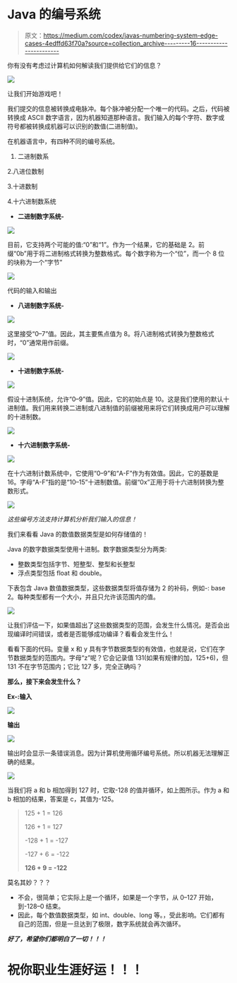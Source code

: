 # Java 的编号系统

> 原文：<https://medium.com/codex/javas-numbering-system-edge-cases-4edffd63f70a?source=collection_archive---------16----------------------->

你有没有考虑过计算机如何解读我们提供给它们的信息？

![](img/4254137d78d9801b6401e3aa258ab4a6.png)

让我们开始游戏吧！

我们提交的信息被转换成电脉冲。每个脉冲被分配一个唯一的代码。之后，代码被转换成 ASCII 数字语言，因为机器知道那种语言。我们输入的每个字符、数字或符号都被转换成机器可以识别的数值(二进制值)。

在机器语言中，有四种不同的编号系统。

1.  二进制数系

2.八进位数制

3.十进数制

4.十六进制数系统

*   **二进制数字系统-**

![](img/0b93e9ccecd8e64c68c527575f911e7a.png)

目前，它支持两个可能的值:“0”和“1”。作为一个结果，它的基础是 2。前缀“0b”用于将二进制格式转换为整数格式。每个数字称为一个“位”，而一个 8 位的块称为一个“字节”

![](img/cb3f4b2eb563ab881214984956ab606a.png)

代码的输入和输出

*   **八进制数字系统-**

![](img/9f4dd3ea64b1aece1361e1a12417c6f8.png)

这里接受“0–7”值。因此，其主要焦点值为 8。将八进制格式转换为整数格式时，“0”通常用作前缀。

![](img/fb79a90496ebedaea8ef4bdd9de5dd68.png)

*   **十进制数字系统-**

![](img/0f4ee0f88b285ab971864fcdf3d199fa.png)

假设十进制系统，允许“0–9”值。因此，它的初始点是 10。这是我们使用的默认十进制值。我们用来转换二进制或八进制值的前缀被用来将它们转换成用户可以理解的十进制数。

![](img/2a4aa4baf40e163fc167d51e7761df1c.png)

*   **十六进制数字系统-**

![](img/49a7e4da4320ee8c8eb49334c8acacaf.png)

在十六进制计数系统中，它使用“0–9”和“A-F”作为有效值。因此，它的基数是 16。字母“A-F”指的是“10–15”十进制数值。前缀“0x”正用于将十六进制转换为整数形式。

![](img/5333feefeb7d7a9797bd8a744baa8d0d.png)

*这些编号方法支持计算机分析我们输入的信息！*

我们来看看 Java 的数值数据类型是如何存储值的！

Java 的数字数据类型使用十进制。数字数据类型分为两类:

*   整数类型包括字节、短整型、整型和长整型
*   浮点类型包括 float 和 double。

下表包含 Java 数值数据类型，这些数据类型将值存储为 2 的补码，例如-: base 2。每种类型都有一个大小，并且只允许该范围内的值。

![](img/31573030d1a65a61fbd5e375cc6c1f55.png)

让我们评估一下，如果值超出了这些数据类型的范围，会发生什么情况。是否会出现编译时间错误，或者是否能够成功编译？看看会发生什么！

看看下面的代码。变量 x 和 y 具有字节数据类型的有效值，也就是说，它们在字节数据类型的范围内。字母“z”呢？它会记录值 131(如果有规律的加，125+6)，但 131 不在字节范围内；它比 127 多，完全正确吗？

**那么，接下来会发生什么？**

**Ex-:输入**

![](img/d9aaaab7a3fed2cb74f11f04f853e887.png)

**输出**

![](img/7c5e8ca6b3cd64a3766df53da748208a.png)

输出时会显示一条错误消息。因为计算机使用循环编号系统。所以机器无法理解正确的结果。

![](img/7043fec3cd89f8e8d587886d868f7a2a.png)

当我们将 a 和 b 相加得到 127 时，它取-128 的值并循环，如上图所示。作为 a 和 b 相加的结果，答案是 c，其值为-125。

> 125 + 1 = 126
> 
> 126 + 1 = 127
> 
> -128 + 1 = -127
> 
> -127 + 6 = -122
> 
> **126 + 9 = -122**

莫名其妙？？？

*   不会，很简单；它实际上是一个循环，如果是一个字节，从 0–127 开始，到-128–0 结束。
*   因此，每个数值数据类型，如 int、double、long 等。，受此影响。它们都有自己的范围，但是一旦达到了极限，数字系统就会再次循环。

***好了，希望你们都明白了一切！！！***

# 祝你职业生涯好运！！！